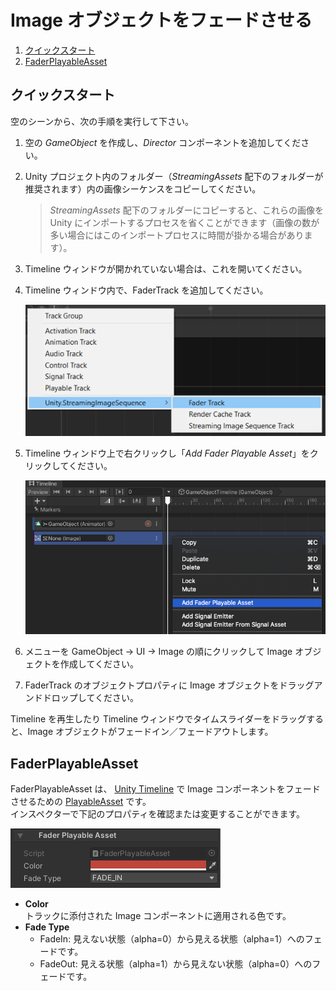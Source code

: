 # Image オブジェクトをフェードさせる

1. [クイックスタート](#クイックスタート)
1. [FaderPlayableAsset](#faderplayableasset)

## クイックスタート

空のシーンから、次の手順を実行して下さい。

1. 空の *GameObject* を作成し、*Director* コンポーネントを追加してください。
1. Unity プロジェクト内のフォルダー（*StreamingAssets* 配下のフォルダーが推奨されます）内の画像シーケンスをコピーしてください。
   > *StreamingAssets* 配下のフォルダーにコピーすると、これらの画像を Unity にインポートするプロセスを省くことができます（画像の数が多い場合にはこのインポートプロセスに時間が掛かる場合があります）。
1. Timeline ウィンドウが開かれていない場合は、これを開いてください。
1. Timeline ウィンドウ内で、FaderTrack を追加してください。

   ![AddFaderTrack](../images/AddFaderTrack.png)
   
1. Timeline ウィンドウ上で右クリックし「*Add Fader Playable Asset*」をクリックしてください。
 
   ![AddFaderPlayableAsset](../images/AddFaderPlayableAsset.png)
   
1. メニューを GameObject -> UI -> Image の順にクリックして Image オブジェクトを作成してください。

1. FaderTrack のオブジェクトプロパティに Image オブジェクトをドラッグアンドドロップしてください。

Timeline を再生したり Timeline ウィンドウでタイムスライダーをドラッグすると、Image オブジェクトがフェードイン／フェードアウトします。

## FaderPlayableAsset

FaderPlayableAsset は、
[Unity Timeline](https://docs.unity3d.com/Packages/com.unity.timeline@latest) で
Image コンポーネントをフェードさせるための
[PlayableAsset](https://docs.unity3d.com/ScriptReference/Playables.PlayableAsset.html) です。  
インスペクターで下記のプロパティを確認または変更することができます。

![FaderPlayableAsset](../images/FaderPlayableAsset.png)

* **Color**   
  トラックに添付された Image コンポーネントに適用される色です。
* **Fade Type**
  - FadeIn: 見えない状態（alpha=0）から見える状態（alpha=1）へのフェードです。
  - FadeOut: 見える状態（alpha=1）から見えない状態（alpha=0）へのフェードです。





